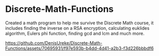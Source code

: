 # Discrete-Math-Functions
Created a math program to help me survive the Discrete Math course, it includes finding the inverse on a RSA encryption, calculating euklides algorithm, Eulers phi function, finding gcd and lcm and much more.


https://github.com/DenisUreke/Discrete-Math-Functions/assets/70695931/f97e593b-b4dd-4d41-a2b3-f3d226bbbdf6


